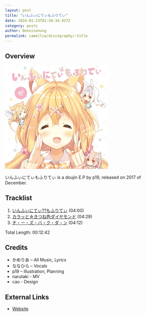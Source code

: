 ```yaml
---
layout: post
title: "いんふぃにてぃもふりてぃ"
date: 2024-01-23T01:50:34.927Z
category: posts
author: Dennisonung
permalink: camellia/discography/:title
---
```

## Overview

![MOFU-0001](/assets/images/uploads/1_000000001432.jpg "いんふぃにてぃもふりてぃ ")

いんふぃにてぃもふりてぃ  is a doujin E.P by p19, released on 2017 of December.

## Tracklist

1. [いんふぃにてぃ??もふりてぃ](#) (04:00)
2. [カラッと☆きつね色ダイヤモンド](#) (04:29)
3. [チ・ー・ズ・バ・ク・ダ・ン](#) (04:12)

Total Length: 00:12:42

## Credits

* かめりあ – All Music, Lyrics
* ななひら – Vocals
* p19 – Illustration, Planning
* narutaki - MV
* cao - Design

## External Links

* [Website](https://p19.sakura.ne.jp/moflity/)